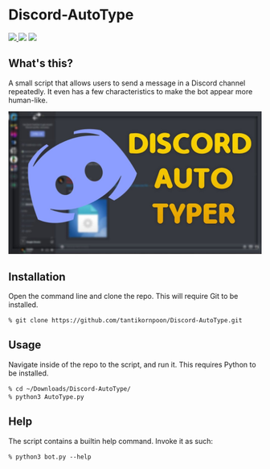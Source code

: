 # Discord-AutoType

<p >
    <a href="https://www.python.org/doc/" alt="Python 3.7">
        <img src="https://img.shields.io/badge/Python-v3.7+-brightgreen.svg" />
    </a>
    <img src="https://img.shields.io/badge/WebDriver-Chrome-orange" >
    <img src="https://img.shields.io/badge/Llibrary-Selenium-blueviolet" >
</p>  

## What's this?
A small script that allows users to send a message in a Discord channel repeatedly. It even has a few characteristics to make the bot appear more human-like.

![cool image](./screencover.jpg)

## Installation
Open the command line and clone the repo. This will require Git to be installed.
```
% git clone https://github.com/tantikornpoon/Discord-AutoType.git
```
## Usage
Navigate inside of the repo to the script, and run it. This requires Python to be installed.
```
% cd ~/Downloads/Discord-AutoType/
% python3 AutoType.py
```
## Help
The script contains a builtin help command. Invoke it as such:
```
% python3 bot.py --help
```
